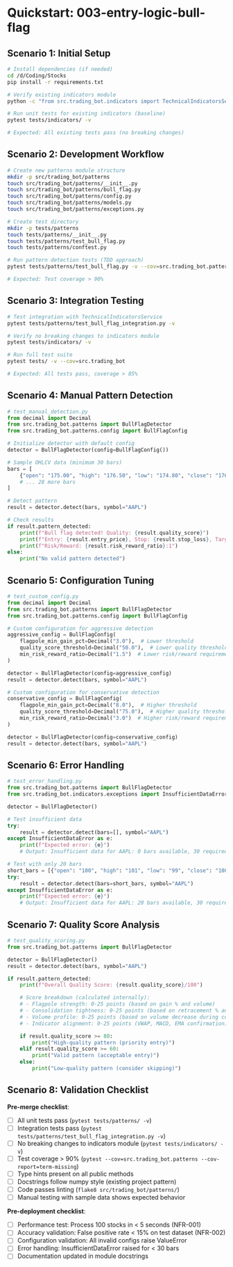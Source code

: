 # Quickstart: 003-entry-logic-bull-flag

## Scenario 1: Initial Setup

```bash
# Install dependencies (if needed)
cd /d/Coding/Stocks
pip install -r requirements.txt

# Verify existing indicators module
python -c "from src.trading_bot.indicators import TechnicalIndicatorsService; print('Indicators OK')"

# Run unit tests for existing indicators (baseline)
pytest tests/indicators/ -v

# Expected: All existing tests pass (no breaking changes)
```

## Scenario 2: Development Workflow

```bash
# Create new patterns module structure
mkdir -p src/trading_bot/patterns
touch src/trading_bot/patterns/__init__.py
touch src/trading_bot/patterns/bull_flag.py
touch src/trading_bot/patterns/config.py
touch src/trading_bot/patterns/models.py
touch src/trading_bot/patterns/exceptions.py

# Create test directory
mkdir -p tests/patterns
touch tests/patterns/__init__.py
touch tests/patterns/test_bull_flag.py
touch tests/patterns/conftest.py

# Run pattern detection tests (TDD approach)
pytest tests/patterns/test_bull_flag.py -v --cov=src.trading_bot.patterns

# Expected: Test coverage > 90%
```

## Scenario 3: Integration Testing

```bash
# Test integration with TechnicalIndicatorsService
pytest tests/patterns/test_bull_flag_integration.py -v

# Verify no breaking changes to indicators module
pytest tests/indicators/ -v

# Run full test suite
pytest tests/ -v --cov=src.trading_bot

# Expected: All tests pass, coverage > 85%
```

## Scenario 4: Manual Pattern Detection

```python
# test_manual_detection.py
from decimal import Decimal
from src.trading_bot.patterns import BullFlagDetector
from src.trading_bot.patterns.config import BullFlagConfig

# Initialize detector with default config
detector = BullFlagDetector(config=BullFlagConfig())

# Sample OHLCV data (minimum 30 bars)
bars = [
    {"open": "175.00", "high": "176.50", "low": "174.80", "close": "176.20", "volume": "2000000"},
    # ... 28 more bars
]

# Detect pattern
result = detector.detect(bars, symbol="AAPL")

# Check results
if result.pattern_detected:
    print(f"Bull flag detected! Quality: {result.quality_score}")
    print(f"Entry: {result.entry_price}, Stop: {result.stop_loss}, Target: {result.target_price}")
    print(f"Risk/Reward: {result.risk_reward_ratio}:1")
else:
    print("No valid pattern detected")
```

## Scenario 5: Configuration Tuning

```python
# test_custom_config.py
from decimal import Decimal
from src.trading_bot.patterns import BullFlagDetector
from src.trading_bot.patterns.config import BullFlagConfig

# Custom configuration for aggressive detection
aggressive_config = BullFlagConfig(
    flagpole_min_gain_pct=Decimal("3.0"),  # Lower threshold
    quality_score_threshold=Decimal("50.0"),  # Lower quality threshold
    min_risk_reward_ratio=Decimal("1.5")  # Lower risk/reward requirement
)

detector = BullFlagDetector(config=aggressive_config)
result = detector.detect(bars, symbol="AAPL")

# Custom configuration for conservative detection
conservative_config = BullFlagConfig(
    flagpole_min_gain_pct=Decimal("8.0"),  # Higher threshold
    quality_score_threshold=Decimal("75.0"),  # Higher quality threshold
    min_risk_reward_ratio=Decimal("3.0")  # Higher risk/reward requirement
)

detector = BullFlagDetector(config=conservative_config)
result = detector.detect(bars, symbol="AAPL")
```

## Scenario 6: Error Handling

```python
# test_error_handling.py
from src.trading_bot.patterns import BullFlagDetector
from src.trading_bot.indicators.exceptions import InsufficientDataError

detector = BullFlagDetector()

# Test insufficient data
try:
    result = detector.detect(bars=[], symbol="AAPL")
except InsufficientDataError as e:
    print(f"Expected error: {e}")
    # Output: Insufficient data for AAPL: 0 bars available, 30 required

# Test with only 20 bars
short_bars = [{"open": "100", "high": "101", "low": "99", "close": "100.5", "volume": "1000000"}] * 20
try:
    result = detector.detect(bars=short_bars, symbol="AAPL")
except InsufficientDataError as e:
    print(f"Expected error: {e}")
    # Output: Insufficient data for AAPL: 20 bars available, 30 required
```

## Scenario 7: Quality Score Analysis

```python
# test_quality_scoring.py
from src.trading_bot.patterns import BullFlagDetector

detector = BullFlagDetector()
result = detector.detect(bars, symbol="AAPL")

if result.pattern_detected:
    print(f"Overall Quality Score: {result.quality_score}/100")

    # Score breakdown (calculated internally):
    # - Flagpole strength: 0-25 points (based on gain % and volume)
    # - Consolidation tightness: 0-25 points (based on retracement % and duration)
    # - Volume profile: 0-25 points (based on volume decrease during consolidation)
    # - Indicator alignment: 0-25 points (VWAP, MACD, EMA confirmation)

    if result.quality_score >= 80:
        print("High-quality pattern (priority entry)")
    elif result.quality_score >= 60:
        print("Valid pattern (acceptable entry)")
    else:
        print("Low-quality pattern (consider skipping)")
```

## Scenario 8: Validation Checklist

**Pre-merge checklist**:
- [ ] All unit tests pass (`pytest tests/patterns/ -v`)
- [ ] Integration tests pass (`pytest tests/patterns/test_bull_flag_integration.py -v`)
- [ ] No breaking changes to indicators module (`pytest tests/indicators/ -v`)
- [ ] Test coverage > 90% (`pytest --cov=src.trading_bot.patterns --cov-report=term-missing`)
- [ ] Type hints present on all public methods
- [ ] Docstrings follow numpy style (existing project pattern)
- [ ] Code passes linting (`flake8 src/trading_bot/patterns/`)
- [ ] Manual testing with sample data shows expected behavior

**Pre-deployment checklist**:
- [ ] Performance test: Process 100 stocks in < 5 seconds (NFR-001)
- [ ] Accuracy validation: False positive rate < 15% on test dataset (NFR-002)
- [ ] Configuration validation: All invalid configs raise ValueError
- [ ] Error handling: InsufficientDataError raised for < 30 bars
- [ ] Documentation updated in module docstrings
